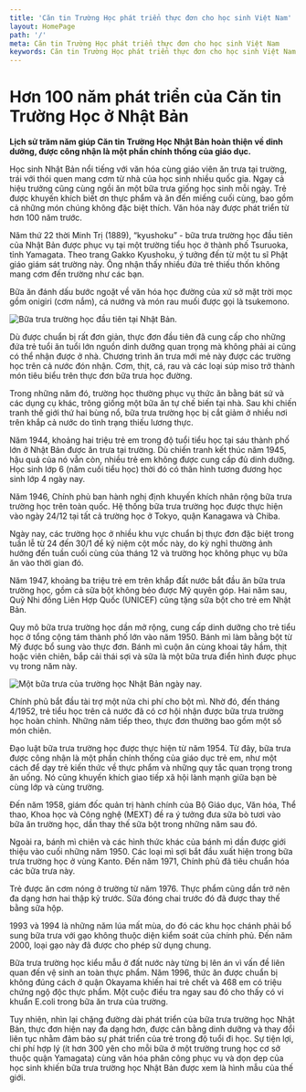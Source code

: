 ```yaml
---
title: 'Căn tin Trường Học phát triển thực đơn cho học sinh Việt Nam'
layout: HomePage
path: '/'
meta: Căn tin Trường Học phát triển thực đơn cho học sinh Việt Nam
keywords: Căn tin Trường Học phát triển thực đơn cho học sinh Việt Nam
---
```



# Hơn 100 năm phát triển của Căn tin Trường Học ở Nhật Bản


**Lịch sử trăm năm giúp Căn tin Trường Học Nhật Bản hoàn thiện về dinh dưỡng, được công nhận là một phần chính thống của giáo dục.**

Học sinh Nhật Bản nổi tiếng với văn hóa cùng giáo viên ăn trưa tại trường, trái với thói quen mang cơm từ nhà của học sinh nhiều quốc gia. Ngay cả hiệu trưởng cũng cùng ngồi ăn một bữa trưa giống học sinh mỗi ngày. Trẻ được khuyến khích biết ơn thực phẩm và ăn đến miếng cuối cùng, bao gồm cả những món chúng không đặc biệt thích. Văn hóa này được phát triển từ hơn 100 năm trước. 

Năm thứ 22 thời Minh Trị (1889), “kyushoku” - bữa trưa trường học đầu tiên của Nhật Bản được phục vụ tại một trường tiểu học ở thành phố Tsuruoka, tỉnh Yamagata. Theo trang Gakko Kyushoku, ý tưởng đến từ một tu sĩ Phật giáo giám sát trường này. Ông nhận thấy nhiều đứa trẻ thiếu thốn không mang cơm đến trường như các bạn.

Bữa ăn đánh dấu bước ngoặt về văn hóa học đường của xứ sở mặt trời mọc gồm onigiri (cơm nắm), cá nướng và món rau muối được gọi là tsukemono.

![Bữa trưa trường học đầu tiên tại Nhật Bản.](https://i-vnexpress.vnecdn.net/2017/12/01/bua-trua-truong-hoc-nhat-ban-5163-1512105356.jpg "Bữa trưa trường học đầu tiên tại Nhật Bản.")

Dù được chuẩn bị rất đơn giản, thực đơn đầu tiên đã cung cấp cho những đứa trẻ tuổi ăn tuổi lớn nguồn dinh dưỡng quan trọng mà không phải ai cũng có thể nhận được ở nhà. Chương trình ăn trưa mới mẻ này được các trường học trên cả nước đón nhận. Cơm, thịt, cá, rau và các loại súp miso trở thành món tiêu biểu trên thực đơn bữa trưa học đường.

Trong những năm đó, trường học thường phục vụ thức ăn bằng bát sứ và các dụng cụ khác, trông giống một bữa ăn tự chế biến tại nhà. Sau khi chiến tranh thế giới thứ hai bùng nổ, bữa trưa trường học bị cắt giảm ở nhiều nơi trên khắp cả nước do tình trạng thiếu lương thực.

Năm 1944, khoảng hai triệu trẻ em trong độ tuổi tiểu học tại sáu thành phố lớn ở Nhật Bản được ăn trưa tại trường. Dù chiến tranh kết thúc năm 1945, hậu quả của nó vẫn còn, nhiều trẻ em không được cung cấp đủ dinh dưỡng. Học sinh lớp 6 (năm cuối tiểu học) thời đó có thân hình tương đương học sinh lớp 4 ngày nay.

Năm 1946, Chính phủ ban hành nghị định khuyến khích nhân rộng bữa trưa trường học trên toàn quốc. Hệ thống bữa trưa trường học được thực hiện vào ngày 24/12 tại tất cả trường học ở Tokyo, quận Kanagawa và Chiba.

Ngày nay, các trường học ở nhiều khu vực chuẩn bị thực đơn đặc biệt trong tuần lễ từ 24 đến 30/1 để kỷ niệm cột mốc này, do kỳ nghỉ thường ảnh hưởng đến tuần cuối cùng của tháng 12 và trường học không phục vụ bữa ăn vào thời gian đó.

Năm 1947, khoảng ba triệu trẻ em trên khắp đất nước bắt đầu ăn bữa trưa trường học, gồm cả sữa bột không béo được Mỹ quyên góp. Hai năm sau, Quỹ Nhi đồng Liên Hợp Quốc (UNICEF) cũng tặng sữa bột cho trẻ em Nhật Bản.

Quy mô bữa trưa trường học dần mở rộng, cung cấp dinh dưỡng cho trẻ tiểu học ở tổng cộng tám thành phố lớn vào năm 1950. Bánh mì làm bằng bột từ Mỹ được bổ sung vào thực đơn. Bánh mì cuộn ăn cùng khoai tây hầm, thịt hoặc viên chiên, bắp cải thái sợi và sữa là một bữa trưa điển hình được phục vụ trong năm này.

![Một bữa trưa của trường học Nhật Bản ngày nay.](https://i-vnexpress.vnecdn.net/2017/12/01/bua-trua-truong-hoc-nhat-ban-1-3647-1512105356.jpg "Một bữa trưa của trường học Nhật Bản ngày nay.")

Chính phủ bắt đầu tài trợ một nửa chi phí cho bột mì. Nhờ đó, đến tháng 4/1952, trẻ tiểu học trên cả nước đã có cơ hội nhận được bữa trưa trường học hoàn chỉnh. Những năm tiếp theo, thực đơn thường bao gồm một số món chiên.

Đạo luật bữa trưa trường học được thực hiện từ năm 1954. Từ đây, bữa trưa được công nhận là một phần chính thống của giáo dục trẻ em, như một cách để dạy trẻ kiến thức về thực phẩm và những quy tắc quan trọng trong ăn uống. Nó cũng khuyến khích giao tiếp xã hội lành mạnh giữa bạn bè cùng lớp và cùng trường.

Đến năm 1958, giám đốc quản trị hành chính của Bộ Giáo dục, Văn hóa, Thể thao, Khoa học và Công nghệ (MEXT) đề ra ý tưởng đưa sữa bò tươi vào bữa ăn trường học, dần thay thế sữa bột trong những năm sau đó.

Ngoài ra, bánh mì chiên và các hình thức khác của bánh mì dần được giới thiệu vào cuối những năm 1950. Các loại mì sợi bắt đầu xuất hiện trong bữa trưa trường học ở vùng Kanto. Đến năm 1971, Chính phủ đã tiêu chuẩn hóa các bữa trưa này.

Trẻ được ăn cơm nóng ở trường từ năm 1976. Thực phẩm cũng dần trở nên đa dạng hơn hai thập kỷ trước. Sữa đóng chai trước đó đã được thay thế bằng sữa hộp.

1993 và 1994 là những năm lúa mất mùa, do đó các khu học chánh phải bổ sung bữa trưa với gạo không thuộc diện kiểm soát của chính phủ. Đến năm 2000, loại gạo này đã được cho phép sử dụng chung.

Bữa trưa trường học kiểu mẫu ở đất nước này từng bị lên án vì vấn đề liên quan đến vệ sinh an toàn thực phẩm. Năm 1996, thức ăn được chuẩn bị không đúng cách ở quận Okayama khiến hai trẻ chết và 468 em có triệu chứng ngộ độc thực phẩm. Một cuộc điều tra ngay sau đó cho thấy có vi khuẩn E.coli trong bữa ăn trưa của trường.

Tuy nhiên, nhìn lại chặng đường dài phát triển của bữa trưa trường học Nhật Bản, thực đơn hiện nay đa dạng hơn, được cân bằng dinh dưỡng và thay đổi liên tục nhằm đảm bảo sự phát triển của trẻ trong độ tuổi đi học. Sự tiện lợi, chi phí hợp lý (ít hơn 300 yên cho mỗi bữa ở một trường trung học cơ sở thuộc quận Yamagata) cùng văn hóa phân công phục vụ và dọn dẹp của học sinh khiến bữa trưa trường học Nhật Bản được xem là hình mẫu của thế giới.